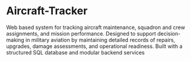 # Aircraft-Tracker
Web based system for tracking aircraft maintenance, squadron and crew assignments, and mission performance. Designed to support decision-making in military aviation by maintaining detailed records of repairs, upgrades, damage assessments, and operational readiness. Built with a structured SQL database and modular backend services
